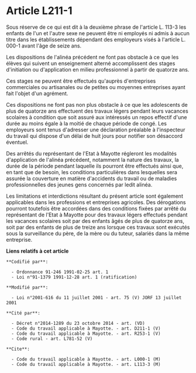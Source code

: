 # Article L211-1

Sous réserve de ce qui est dit à la deuxième phrase de l'article L. 113-3 les enfants de l'un et l'autre sexe ne peuvent être
ni employés ni admis à aucun titre dans les établissements dépendant des employeurs visés à l'article L. 000-1 avant l'âge de
seize ans.

Les dispositions de l'alinéa précédent ne font pas obstacle à ce que les élèves qui suivent un enseignement alterné
accomplissent des stages d'initiation ou d'application en milieu professionnel à partir de quatorze ans.

Ces stages ne peuvent être effectués qu'auprès d'entreprises commerciales ou artisanales ou de petites ou moyennes
entreprises ayant fait l'objet d'un agrément.

Ces dispositions ne font pas non plus obstacle à ce que les adolescents de plus de quatorze ans effectuent des travaux légers
pendant leurs vacances scolaires à condition que soit assuré aux intéressés un repos effectif d'une durée au moins égale à la
moitié de chaque période de congé. Les employeurs sont tenus d'adresser une déclaration préalable à l'inspecteur du travail
qui dispose d'un délai de huit jours pour notifier son désaccord éventuel.

Des arrêtés du représentant de l'Etat à Mayotte régleront les modalités d'application de l'alinéa précédent, notamment la
nature des travaux, la durée de la période pendant laquelle ils pourront être effectués ainsi que, en tant que de besoin, les
conditions particulières dans lesquelles sera assurée la couverture en matière d'accidents du travail ou de maladies
professionnelles des jeunes gens concernés par ledit alinéa.

Les limitations et interdictions résultant du présent article sont également applicables dans les professions et entreprises
agricoles. Des dérogations pourront toutefois être accordées dans des conditions fixées par arrêté du représentant de l'Etat
à Mayotte pour des travaux légers effectués pendant les vacances scolaires soit par des enfants âgés de plus de quatorze ans,
soit par des enfants de plus de treize ans lorsque ces travaux sont exécutés sous la surveillance du père, de la mère ou du
tuteur, salariés dans la même entreprise.

**Liens relatifs à cet article**

	**Codifié par**:

	  - Ordonnance 91-246 1991-02-25 art. 1
	  - Loi n°91-1379 1991-12-28 art. 1 (ratification)

	**Modifié par**:

	  - Loi n°2001-616 du 11 juillet 2001 - art. 75 (V) JORF 13 juillet 2001

	**Cité par**:

	  - Décret n°2014-1289 du 23 octobre 2014 - art. (VD)
	  - Code du travail applicable à Mayotte. - art. D211-1 (V)
	  - Code du travail applicable à Mayotte. - art. R253-1 (V)
	  - Code rural - art. L781-52 (V)

	**Cite**:

	  - Code du travail applicable à Mayotte. - art. L000-1 (M)
	  - Code du travail applicable à Mayotte. - art. L113-3 (M)
